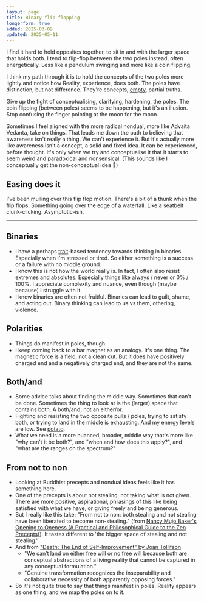 ```yaml
---
layout: page
title: Binary flip-flopping
longerform: true
added: 2025-03-09
updated: 2025-05-11
---
```


I find it hard to hold opposites together, to sit in and with the larger space that holds both. I tend to flip-flop between the two poles instead, often energetically. Less like a pendulum swinging and more like a coin flipping.

I think my path through it is to hold the concepts of the two poles more lightly and notice how Reality, experience, does both. The poles have distinction, but not difference. They're concepts, [empty](/thinking/empty/), partial truths.

Give up the fight of conceptualising, clarifying, hardening, the poles. The coin flipping (between poles) seems to be happening, but it's an illusion. Stop confusing the finger pointing at the moon for the moon.

Sometimes I feel aligned with the more radical nondual, more like Advaita Vedanta, take on things. That leads me down the path to believing that awareness isn't really a thing. We can't experience it. But it's actually more like awareness isn't a concept, a solid and fixed idea. It can be experienced, before thought. It's only when we try and conceptualise it that it starts to seem weird and paradoxical and nonsensical. (This sounds like I conceptually get the non-conceptual idea 🫠)

## Easing does it

I've been mulling over this flip flop motion. There's a bit of a thunk when the flip flops. Something going over the edge of a waterfall. Like a seatbelt clunk-clicking. Asymptotic-ish.

---

## Binaries

- I have a perhaps [trait](/thinking/traits/)-based tendency towards thinking in binaries. Especially when I'm stressed or tired. So either something is a success or a failure with no middle ground.
- I know this is not how the world really is. In fact, I often also resist extremes and absolutes. Especially things like always / never or 0% / 100%. I appreciate complexity and nuance, even though (maybe because) I struggle with it.
- I know binaries are often not fruitful. Binaries can lead to guilt, shame, and acting out. Binary thinking can lead to us vs them, othering, violence.

## Polarities

- Things do manifest in poles, though.
- I keep coming back to a bar magnet as an analogy. It's one thing. The magnetic force is a field, not a clean cut. But it does have positively charged end and a negatively charged end, and they are not the same.

## Both/and

- Some advice talks about finding the middle way. Sometimes that can't be done. Sometimes the thing to look at is the (larger) space that contains both. A both/and, not an either/or.
- Fighting and resisting the two opposite pulls / poles, trying to satisfy both, or trying to land in the middle is exhausting. And my energy levels are low. See [potato](/thinking/potato/).
- What we need is a more nuanced, broader, middle way that's more like "why can't it be both?", and "when and how does this apply?", and "what are the ranges on the spectrum?"

## From not to non

- Looking at Buddhist precepts and nondual ideas feels like it has something here.
- One of the precepts is about not stealing, not taking what is not given. There are more positive, aspirational, phrasings of this like being satisfied with what we have, or giving freely and being generous.
- But I really like this take: "From not to non: both stealing and not stealing have been liberated to become non-stealing." (from [Nancy Mujo Baker's Opening to Oneness (A Practical and Philosophical Guide to the Zen Precepts)](/thinking/zen/opening-to-oneness/)). It tastes different to 'the bigger space of stealing and not stealing.'
- And from ["Death: The End of Self-Improvement" by Joan Tollifson](/thinking/notes-from-death-the-end-of-self-improvement-by-joan-tollifson/)
    - "We can’t land on either free will or no free will because both are conceptual abstractions of a living reality that cannot be captured in any conceptual formulation."
    - "Genuine transformation recognizes the inseparability and collaborative necessity of both apparently opposing forces."
- So it's not quite true to say that things manifest in poles. Reality appears as one thing, and we map the poles on to it.

